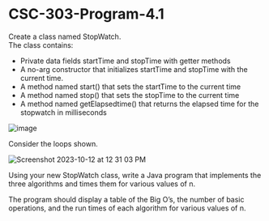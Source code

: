 # CSC-303-Program-4.1
Create a class named StopWatch.  
The class contains:
- Private data fields startTime and stopTime with getter methods
- A no-arg constructor that initializes startTime and stopTime with the current time.
- A method named start() that sets the startTime to the current time
- A method named stop() that sets the stopTime to the current time
- A method named getElapsedtime() that returns the elapsed time for the stopwatch in milliseconds
  
![image](https://github.com/bryanosborne/CSC-303-Program-4.1/assets/22990921/384a44cd-aa14-4db5-a3b2-4aa982f1d670)

Consider the loops shown.

![Screenshot 2023-10-12 at 12 31 03 PM](https://github.com/bryanosborne/CSC-303-Program-4.1/assets/22990921/4f2a214b-df36-46a2-8c7e-7f82fc21a220)

Using your new StopWatch class, write a Java program that implements the three algorithms and times them for various values of n. 

The program should display a table of the Big O’s, the number of basic operations, and the run times of each algorithm for various values of n. 

